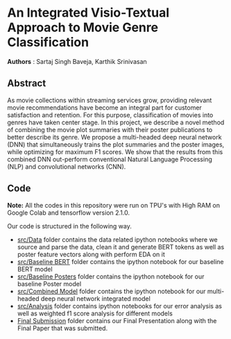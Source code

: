 # An Integrated Visio-Textual Approach to Movie Genre Classification

**Authors** : Sartaj Singh Baveja, Karthik Srinivasan

## Abstract

As movie collections within streaming services grow, providing relevant movie recommendations have become an integral part for customer satisfaction and retention. For this purpose, classification of movies into genres have taken center stage. In this project, we describe a novel method of combining the movie plot summaries with their poster publications to better describe its genre. We propose a multi-headed deep neural network (DNN) that simultaneously trains the plot summaries and the poster images, while optimizing for maximum F1 scores. We show that the results from this combined DNN out-perform conventional Natural Language Processing (NLP) and convolutional networks (CNN).

## Code

**Note:** All the codes in this repository were run on TPU's with High RAM on Google Colab and tensorflow version 2.1.0. 

Our code is structured in the following way. 

- [src/Data](./src/Data) folder contains the data related ipython notebooks where we source and parse the data, clean it and generate BERT tokens as well as poster feature vectors along with perform EDA on it
- [src/Baseline BERT](./src/Baseline%20BERT) folder contains the ipython notebook for our baseline BERT model
- [src/Baseline Posters](./src/Baseline%20Posters) folder contains the ipython notebook for our baseline Poster model
- [src/Combined Model](./src/Combined%20Model) folder contains the ipython notebook for our multi-headed deep neural network integrated model
- [src/Analysis](./src/Analysis) folder contains ipython notebooks for our error analysis as well as weighted f1 score analysis for different models
- [Final Submission](./Final%20Submission) folder contains our Final Presentation along with the Final Paper that was submitted.
